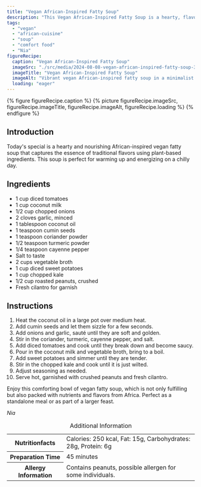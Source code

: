 ```yaml
---
title: "Vegan African-Inspired Fatty Soup"
description: "This Vegan African-Inspired Fatty Soup is a hearty, flavorful meal perfect for cold days. Made with coconut milk, sweet potatoes, and spices."
tags:
  - "vegan"
  - "african-cuisine"
  - "soup"
  - "comfort food"
  - "Nia"
figureRecipe: 
  caption: "Vegan African-Inspired Fatty Soup"
  imageSrc: "./src/media/2024-08-08-vegan-african-inspired-fatty-soup-3180.png"
  imageTitle: "Vegan African-Inspired Fatty Soup"
  imageAlt: "Vibrant vegan African-inspired fatty soup in a minimalist bowl, garnished with cilantro and crushed peanuts, on a rustic wooden table with natural lighting."
  loading: "eager"
---
```


{% figure figureRecipe.caption %}
{% picture figureRecipe.imageSrc, figureRecipe.imageTitle, figureRecipe.imageAlt, figureRecipe.loading %}
{% endfigure %}

## Introduction

Today's special is a hearty and nourishing African-inspired vegan fatty soup that captures the essence of traditional flavors using plant-based ingredients. This soup is perfect for warming up and energizing on a chilly day.

## Ingredients

- 1 cup diced tomatoes
- 1 cup coconut milk
- 1/2 cup chopped onions
- 2 cloves garlic, minced
- 1 tablespoon coconut oil
- 1 teaspoon cumin seeds
- 1 teaspoon coriander powder
- 1/2 teaspoon turmeric powder
- 1/4 teaspoon cayenne pepper
- Salt to taste
- 2 cups vegetable broth
- 1 cup diced sweet potatoes
- 1 cup chopped kale
- 1/2 cup roasted peanuts, crushed
- Fresh cilantro for garnish

## Instructions

1. Heat the coconut oil in a large pot over medium heat.
2. Add cumin seeds and let them sizzle for a few seconds.
3. Add onions and garlic, sauté until they are soft and golden.
4. Stir in the coriander, turmeric, cayenne pepper, and salt.
5. Add diced tomatoes and cook until they break down and become saucy.
6. Pour in the coconut milk and vegetable broth, bring to a boil.
7. Add sweet potatoes and simmer until they are tender.
8. Stir in the chopped kale and cook until it is just wilted.
9. Adjust seasoning as needed.
10. Serve hot, garnished with crushed peanuts and fresh cilantro.

Enjoy this comforting bowl of vegan fatty soup, which is not only fulfilling but also packed with nutrients and flavors from Africa. Perfect as a standalone meal or as part of a larger feast.

*Nia*

<table><caption class='sr-only'>Additional Information</caption><tr><th>Nutritionfacts</th><td>Calories: 250 kcal, Fat: 15g, Carbohydrates: 28g, Protein: 6g&nbsp;</td></tr><tr><th>Preparation Time</th><td>45 minutes&nbsp;</td></tr><tr><th>Allergy Information</th><td>Contains peanuts, possible allergen for some individuals.&nbsp;</td></tr></table>

